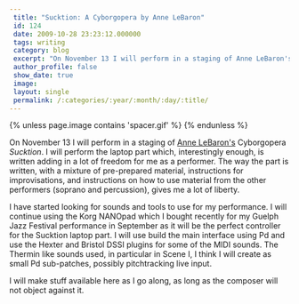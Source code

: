 ```yaml
---
 title: "Sucktion: A Cyborgopera by Anne LeBaron"
 id: 124
 date: 2009-10-28 23:23:12.000000
 tags: writing
 category: blog
 excerpt: "On November 13 I will perform in a staging of Anne LeBaron's Cyborgopera Sucktion. I will perform the laptop part which, interestingly enough, is written adding in a lot of freedom for me as a perform..."
 author_profile: false
 show_date: true
 image: 
 layout: single
 permalink: /:categories/:year/:month/:day/:title/
---
```

{% unless page.image contains 'spacer.gif' %}
{% endunless %}

On November 13 I will perform in a staging of <a href="http://www.annelebaron.com/">Anne LeBaron's</a> Cyborgopera <em>Sucktion</em>. I will perform the laptop part which, interestingly enough, is written adding in a lot of freedom for me as a performer. The way the part is written, with a mixture of pre-prepared material, instructions for improvisations, and instructions on how to use material from the other performers (soprano and percussion), gives me a lot of liberty.




I have started looking for sounds and tools to use for my performance. I will continue using the Korg NANOpad which I bought recently for my Guelph Jazz Festival performance in September as it will be the perfect controller for the Sucktion laptop part. I will use build the main interface using Pd and use the Hexter and Bristol DSSI plugins for some of the MIDI sounds. The Thermin like sounds used, in particular in Scene I, I think I will create as small Pd sub-patches, possibly pitchtracking live input.




I will make stuff available here as I go along, as long as the composer will not object against it. 
